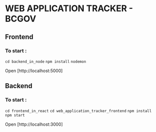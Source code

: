 # WEB APPLICATION TRACKER - BCGOV

## Frontend

### To start : 

`cd backend_in_node`
`npm install`
`nodemon`

Open [http://localhost:5000]


## Backend

### To start :

`cd frontend_in_react`
`cd web_application_tracker_frontend`
`npm install`
`npm start`

Open [http://localhost:3000]